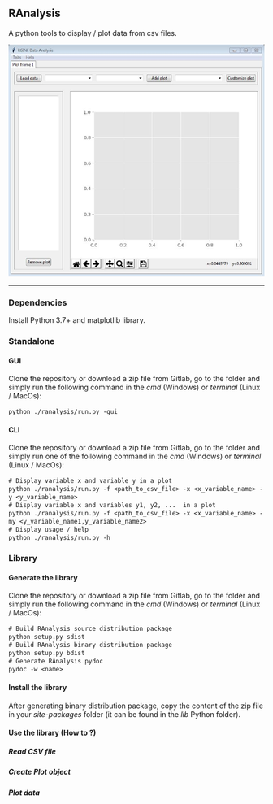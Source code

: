 **RAnalysis**
-------------

A python tools to display / plot data from csv files.

![RAnalaysis](ranalysis.jpg "RAnalaysis")

-------------
### Dependencies

Install Python 3.7+ and matplotlib library.

### Standalone

#### GUI

Clone the repository or download a zip file from Gitlab, go to the folder and simply run the following command in the *cmd* (Windows) or *terminal* (Linux / MacOs):

	python ./ranalysis/run.py -gui

#### CLI

Clone the repository or download a zip file from Gitlab, go to the folder and simply run one of the following command in the *cmd* (Windows) or *terminal* (Linux / MacOs):
    
    # Display variable x and variable y in a plot
	python ./ranalysis/run.py -f <path_to_csv_file> -x <x_variable_name> -y <y_variable_name>
	# Display variable x and variables y1, y2, ...  in a plot
	python ./ranalysis/run.py -f <path_to_csv_file> -x <x_variable_name> -my <y_variable_name1,y_variable_name2>
	# Display usage / help
	python ./ranalysis/run.py -h

### Library

#### Generate the library

Clone the repository or download a zip file from Gitlab, go to the folder and simply run the following command in the *cmd* (Windows) or *terminal* (Linux / MacOs):

    # Build RAnalysis source distribution package
    python setup.py sdist
    # Build RAnalysis binary distribution package
    python setup.py bdist
    # Generate RAnalysis pydoc
    pydoc -w <name>

#### Install the library

After generating binary distribution package, copy the content of the zip file in your *site-packages* folder (it can be found in the *lib* Python folder).

#### Use the library (How to ?)

##### Read CSV file

##### Create Plot object

##### Plot data

